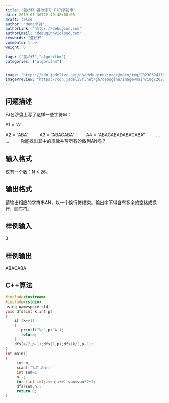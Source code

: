 ```yaml
---
title: "蓝桥杯 基础练习 FJ的字符串"
date: 2019-01-30T22:40:48+08:00
draft: false
author: "Meng小羽"
authorLink: "https://debuginn.com"
authorEmail: "debuginn@icloud.com"
keywords: "蓝桥杯"
comments: true
weight: 0

tags: ["蓝桥杯","algorithm"]
categories: ["algorithm"]


image: "https://cdn.jsdelivr.net/gh/debuginn/image@main/img/202303241303887.jpg"
imagePreview: "https://cdn.jsdelivr.net/gh/debuginn/image@main/img/202303241303887.jpg"
---
```


## 问题描述

FJ在沙盘上写了这样一些字符串：

A1 = “A”

A2 = “ABA”
　　
A3 = “ABACABA”
　　
A4 = “ABACABADABACABA”
　　
… …
　　
你能找出其中的规律并写所有的数列AN吗？

## 输入格式

仅有一个数：N ≤ 26。

## 输出格式

请输出相应的字符串AN，以一个换行符结束。输出中不得含有多余的空格或换行、回车符。

## 样例输入

3

## 样例输出

ABACABA

## C++算法

```c
#include<iostream>
#include<cstdio>
using namespace std;
void dfs(int k,int p)
{
	if (k==1)
	{
	   printf("%c",p+'A');
	   return;	
	}
	dfs(k/2,p-1);dfs(1,p);dfs(k/2,p-1);
}
int main()
{
     int n;
     scanf("%d",&n);
     int sum=1;
     n--;
     for (int i=1;i<=n;i++) sum=sum*2+1;
	 dfs(sum,n);	
	 return 0;
}
```